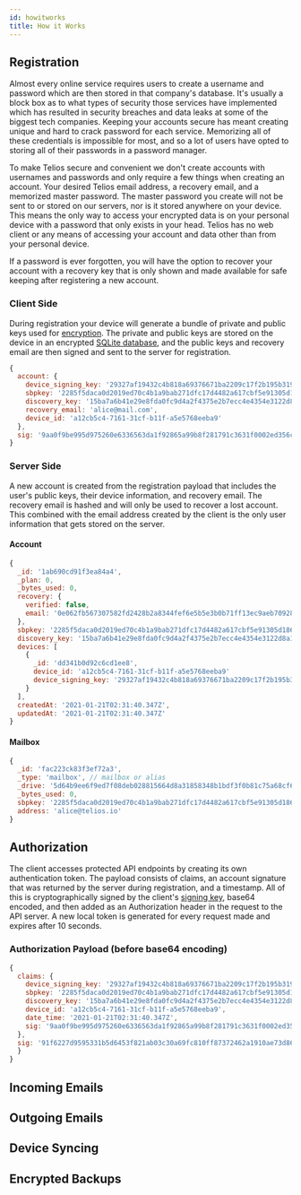 ```yaml
---
id: howitworks
title: How it Works
---
```


## Registration 

Almost every online service requires users to create a username and password which are then stored in that company's database. It's usually a block box as to what types of security those services have implemented which has resulted in security breaches and data leaks at some of the biggest tech companies. Keeping your accounts secure has meant creating unique and hard to crack password for each service. Memorizing all of these credentials is impossible for most, and so a lot of users have opted to storing all of their passwords in a password manager.

To make Telios secure and convenient we don't create accounts with usernames and passwords and only require a few things when creating an account. Your desired Telios email address, a recovery email, and a memorized master password. The master password you create will not be sent to or stored on our servers, nor is it stored anywhere on your device. This means the only way to access your encrypted data is on your personal device with a password that only exists in your head. Telios has no web client or any means of accessing your account and data other than from your personal device.

If a password is ever forgotten, you will have the option to recover your account with a recovery key that is only shown and made available for safe keeping after registering a new account.

### Client Side

During registration your device will generate a bundle of private and public keys used for [encryption](encryption). The private and public keys are stored on the device in an encrypted [SQLite database](https://www.zetetic.net/sqlcipher/), and the public keys and recovery email are then signed and sent to the server for registration.

```javascript
{
  account: {
    device_signing_key: '29327af19432c4b818a69376671ba2209c17f2b195b319b4b6799f8a70e6e38a',
    sbpkey: '2285f5daca0d2019ed70c4b1a9bab271dfc17d4482a617cbf5e91305d186d277',
    discovery_key: '15ba7a6b41e29e8fda0fc9d4a2f4375e2b7ecc4e4354e3122d8a108732518028',
    recovery_email: 'alice@mail.com',
    device_id: 'a12cb5c4-7161-31cf-b11f-a5e5768eeba9'
  },
  sig: '9aa0f9be995d975260e6336563da1f92865a99b8f281791c3631f0002ed356c04984b658a9286efb21f963d06f17147a55f109ad28c0bfb3bc2503f0676b20e0'
}

```

### Server Side
A new account is created from the registration payload that includes the user's public keys, their device information, and recovery email. The recovery email is hashed and will only be used to recover a lost account. This combined with the email address created by the client is the only user information that gets stored on the server.

#### Account
```javascript
{         
  _id: '1ab690cd91f3ea84a4',
  _plan: 0,
  _bytes_used: 0,
  recovery: {
    verified: false,
    email: '0e062fb567307582fd2428b2a8344fef6e5b5e3b0b71ff13ec9aeb70928a3239'
  },
  sbpkey: '2285f5daca0d2019ed70c4b1a9bab271dfc17d4482a617cbf5e91305d186d277'
  discovery_key: '15ba7a6b41e29e8fda0fc9d4a2f4375e2b7ecc4e4354e3122d8a108732518028'
  devices: [
    {
      _id: 'dd341b0d92c6cd1ee8',
      device_id: 'a12cb5c4-7161-31cf-b11f-a5e5768eeba9'
      device_signing_key: '29327af19432c4b818a69376671ba2209c17f2b195b319b4b6799f8a70e6e38a'
    }
  ],
  createdAt: '2021-01-21T02:31:40.347Z',
  updatedAt: '2021-01-21T02:31:40.347Z'
}
```

#### Mailbox
```javascript
{
  _id: 'fac223ck83f3ef72a3',
  _type: 'mailbox', // mailbox or alias
  _drive: '5d64b9ee6f9ed7f08deb028815664d8a31858348b1bdf3f0b81c75a68cf6d504',
  _bytes_used: 0,
  sbpkey: '2285f5daca0d2019ed70c4b1a9bab271dfc17d4482a617cbf5e91305d186d277',
  address: 'alice@telios.io'
}
```

## Authorization

The client accesses protected API endpoints by creating its own authentication token. The payload consists of claims, an account signature that was returned by the server during registration, and a timestamp. All of this is cryptographically signed by the client's [signing key](encryption), base64 encoded, and then added as an Authorization header in the request to the API server. A new local token is generated for every request made and expires after 10 seconds.

### Authorization Payload (before base64 encoding)
```javascript
{
  claims: {
    device_signing_key: '29327af19432c4b818a69376671ba2209c17f2b195b319b4b6799f8a70e6e38a',
    sbpkey: '2285f5daca0d2019ed70c4b1a9bab271dfc17d4482a617cbf5e91305d186d277',
    discovery_key: '15ba7a6b41e29e8fda0fc9d4a2f4375e2b7ecc4e4354e3122d8a108732518028',
    device_id: 'a12cb5c4-7161-31cf-b11f-a5e5768eeba9',
    date_time: '2021-01-21T02:31:40.347Z',
    sig: '9aa0f9be995d975260e6336563da1f92865a99b8f281791c3631f0002ed356c04984b658a9286efb21f963d06f17147a55f109ad28c0bfb3bc2503f0676b20e0'
  },
  sig: '91f6227d9595331b5d6453f821ab03c30a69fc810ff87372462a1910ae73d86beaa9f9034662b02750fbb060c08fa863620e998ed950f9c1556db1695b09e62f'
  }
}
```



## Incoming Emails

## Outgoing Emails

## Device Syncing

## Encrypted Backups


